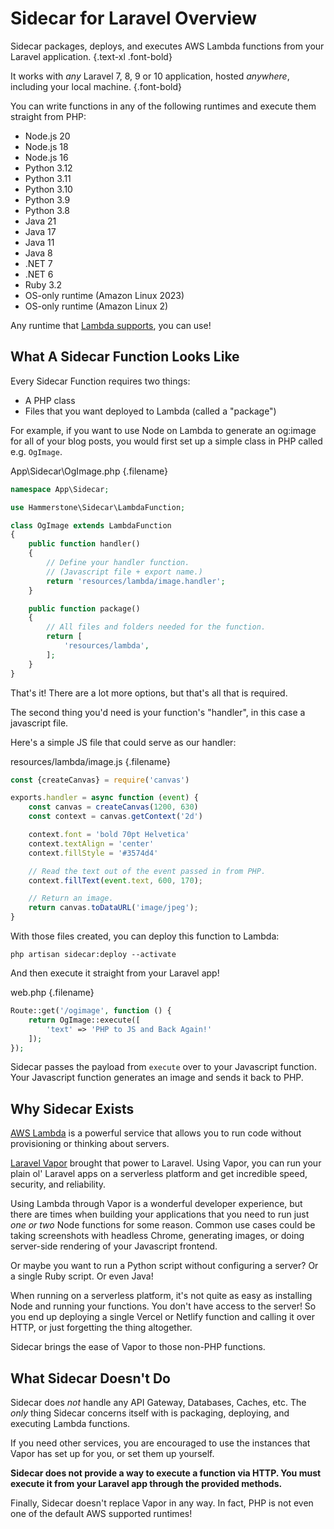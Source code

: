 
# Sidecar for Laravel Overview

Sidecar packages, deploys, and executes AWS Lambda functions from your Laravel application. {.text-xl .font-bold}

It works with _any_ Laravel 7, 8, 9 or 10 application, hosted _anywhere_, including your local machine. {.font-bold}

You can write functions in any of the following runtimes and execute them straight from PHP:

- Node.js 20
- Node.js 18
- Node.js 16
- Python 3.12
- Python 3.11
- Python 3.10
- Python 3.9
- Python 3.8
- Java 21
- Java 17
- Java 11
- Java 8
- .NET 7
- .NET 6
- Ruby 3.2
- OS-only runtime (Amazon Linux 2023)
- OS-only runtime (Amazon Linux 2)

Any runtime that [Lambda supports](https://docs.aws.amazon.com/lambda/latest/dg/lambda-runtimes.html), you can use!

## What A Sidecar Function Looks Like

Every Sidecar Function requires two things:

- A PHP class
- Files that you want deployed to Lambda (called a "package")

For example, if you want to use Node on Lambda to generate an og:image for all of your blog posts, you would first set up a simple class in PHP called e.g. `OgImage`.

App\Sidecar\OgImage.php {.filename}
```php
namespace App\Sidecar;

use Hammerstone\Sidecar\LambdaFunction;

class OgImage extends LambdaFunction
{
    public function handler()
    {
        // Define your handler function.
        // (Javascript file + export name.)
        return 'resources/lambda/image.handler';
    }

    public function package()
    {
        // All files and folders needed for the function.
        return [
            'resources/lambda',
        ];
    }
}
```

That's it! There are a lot more options, but that's all that is required.

The second thing you'd need is your function's "handler", in this case a javascript file.

Here's a simple JS file that could serve as our handler:

resources/lambda/image.js {.filename}
```js
const {createCanvas} = require('canvas')

exports.handler = async function (event) {
    const canvas = createCanvas(1200, 630)
    const context = canvas.getContext('2d')

    context.font = 'bold 70pt Helvetica'
    context.textAlign = 'center'
    context.fillStyle = '#3574d4'

    // Read the text out of the event passed in from PHP.
    context.fillText(event.text, 600, 170);

    // Return an image.
    return canvas.toDataURL('image/jpeg');
}
```

With those files created, you can deploy this function to Lambda:

```shell
php artisan sidecar:deploy --activate
```

And then execute it straight from your Laravel app!

web.php {.filename}
```php
Route::get('/ogimage', function () {
    return OgImage::execute([
        'text' => 'PHP to JS and Back Again!'
    ]);
});
```

Sidecar passes the payload from `execute` over to your Javascript function. Your Javascript function generates an image and sends it back to PHP.

## Why Sidecar Exists

[AWS Lambda](https://aws.amazon.com/lambda/) is a powerful service that allows you to run code without provisioning or thinking about servers.

[Laravel Vapor](https://vapor.laravel.com/) brought that power to Laravel. Using Vapor, you can run your plain ol' Laravel apps on a serverless platform and get incredible speed, security, and reliability.

Using Lambda through Vapor is a wonderful developer experience, but there are times when building your applications that you need to run just _one or two_ Node functions for some reason. Common use cases could be taking screenshots with headless Chrome, generating images, or doing server-side rendering of your Javascript frontend.

Or maybe you want to run a Python script without configuring a server? Or a single Ruby script. Or even Java!

When running on a serverless platform, it's not quite as easy as installing Node and running your functions. You don't have access to the server! So you end up deploying a single Vercel or Netlify function and calling it over HTTP, or just forgetting the thing altogether.

Sidecar brings the ease of Vapor to those non-PHP functions.


## What Sidecar Doesn't Do

Sidecar does _not_ handle any API Gateway, Databases, Caches, etc. The _only_ thing Sidecar concerns itself with is packaging, deploying, and executing Lambda functions.

If you need other services, you are encouraged to use the instances that Vapor has set up for you, or set them up yourself.

**Sidecar does not provide a way to execute a function via HTTP. You must execute it from your Laravel app through the provided methods.**


Finally, Sidecar doesn't replace Vapor in any way. In fact, PHP is not even one of the default AWS supported runtimes!
